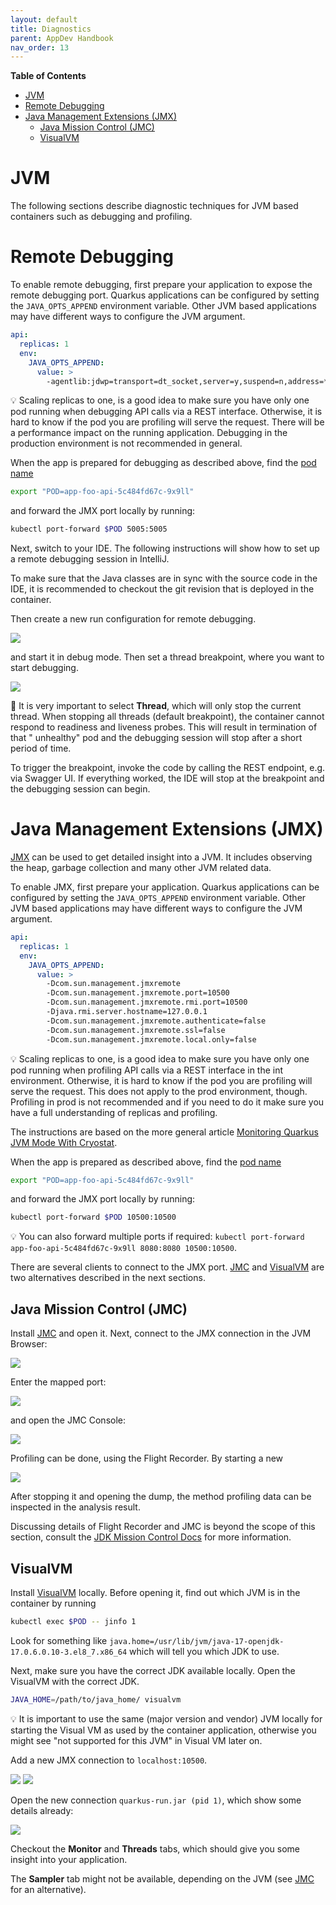 ```yaml
---
layout: default
title: Diagnostics
parent: AppDev Handbook
nav_order: 13
---
```


**Table of Contents**

<!-- START doctoc generated TOC please keep comment here to allow auto update -->
<!-- DON'T EDIT THIS SECTION, INSTEAD RE-RUN doctoc TO UPDATE -->

- [JVM](#jvm)
- [Remote Debugging](#remote-debugging)
- [Java Management Extensions (JMX)](#java-management-extensions-jmx)
  - [Java Mission Control (JMC)](#java-mission-control-jmc)
  - [VisualVM](#visualvm)

<!-- END doctoc generated TOC please keep comment here to allow auto update -->

# JVM

The following sections describe diagnostic techniques for JVM based containers such as debugging and profiling.

# Remote Debugging

To enable remote debugging, first prepare your application to expose the remote debugging port. Quarkus applications can
be configured by setting the `JAVA_OPTS_APPEND` environment variable. Other JVM based applications may have different
ways to configure the JVM argument.

```yaml
api:
  replicas: 1
  env:
    JAVA_OPTS_APPEND:
      value: >
        -agentlib:jdwp=transport=dt_socket,server=y,suspend=n,address=*:5005
```

💡 Scaling replicas to one, is a good idea to make sure you have only one pod running when debugging API calls via a REST
interface. Otherwise, it is hard to know if the pod you are profiling will serve the request. There will be a
performance impact on the running application. Debugging in the production environment is not recommended in general.

When the app is prepared for debugging as described above, find the [pod name](#inspect-containers-and-pods)

```bash
export "POD=app-foo-api-5c484fd67c-9x9ll"
```

and forward the JMX port locally by running:

```bash
kubectl port-forward $POD 5005:5005
```

Next, switch to your IDE. The following instructions will show how to set up a remote debugging session in IntelliJ.

To make sure that the Java classes are in sync with the source code in the IDE, it is recommended to checkout the
git revision that is deployed in the container.

Then create a new run configuration for remote debugging.

![](../assets/run-config.png)

and start it in debug mode.
Then set a thread breakpoint, where you want to start debugging.

![](../assets/breakpoint.png)

🚨 It is very important to select **Thread**, which will only stop the current thread. When stopping all threads (default
breakpoint), the container cannot respond to readiness and liveness probes. This will result in termination of that "
unhealthy" pod and the debugging session will stop after a short period of time.

To trigger the breakpoint, invoke the code by calling the REST endpoint, e.g. via Swagger UI.
If everything worked, the IDE will stop at the breakpoint and the debugging session can begin.

# Java Management Extensions (JMX)

[JMX](https://en.wikipedia.org/wiki/Java_Management_Extensions) can be used to get detailed insight into a JVM.
It includes observing the heap, garbage collection and many other JVM related data.

To enable JMX, first prepare your application. Quarkus applications can
be configured by setting the `JAVA_OPTS_APPEND` environment variable. Other JVM based applications may have different
ways to configure the JVM argument.

```yaml
api:
  replicas: 1
  env:
    JAVA_OPTS_APPEND:
      value: >
        -Dcom.sun.management.jmxremote
        -Dcom.sun.management.jmxremote.port=10500
        -Dcom.sun.management.jmxremote.rmi.port=10500
        -Djava.rmi.server.hostname=127.0.0.1
        -Dcom.sun.management.jmxremote.authenticate=false
        -Dcom.sun.management.jmxremote.ssl=false
        -Dcom.sun.management.jmxremote.local.only=false
```

💡 Scaling replicas to one, is a good idea to make sure you have only one pod running when profiling API calls via a REST
interface in the int environment. Otherwise, it is hard to know if the pod you are profiling will serve the request.
This does not apply to the prod environment, though. Profiling in prod is not recommended and if you need to do it make
sure you have a full understanding of replicas and profiling.

The instructions are based on the more general
article [Monitoring Quarkus JVM Mode With Cryostat](https://quarkus.io/blog/monitoring-quarkus-jvm-mode-with-cryostat/).

When the app is prepared as described above, find the [pod name](#inspect-containers-and-pods)

```bash
export "POD=app-foo-api-5c484fd67c-9x9ll"
```

and forward the JMX port locally by running:

```bash
kubectl port-forward $POD 10500:10500
```

💡 You can also forward multiple ports if
required: `kubectl port-forward app-foo-api-5c484fd67c-9x9ll 8080:8080 10500:10500`.

There are several clients to connect to the JMX port. [JMC](https://jdk.java.net/jmc/8/)
and [VisualVM](https://visualvm.github.io) are two alternatives described in the next sections.

## Java Mission Control (JMC)

Install [JMC](https://jdk.java.net/jmc/8/) and open it. Next, connect to the JMX connection in the JVM Browser:

![](../assets/jmc-new-jvm-connection.png)

Enter the mapped port:

![](../assets/jmc-new-jvm-connection-details.png)

and open the JMC Console:

![](../assets/jmc-start-jmx-console.png)

Profiling can be done, using the Flight Recorder. By starting a new

![](../assets/jmc-start-flight-recording.png)

After stopping it and opening the dump, the method profiling data can be inspected in the analysis result.

Discussing details of Flight Recorder and JMC is beyond the scope of this section, consult
the [JDK Mission Control Docs](https://docs.oracle.com/en/java/java-components/jdk-mission-control/) for more
information.

## VisualVM

Install [VisualVM](https://visualvm.github.io) locally. Before opening it, find out which JVM is in the container by
running

```bash
kubectl exec $POD -- jinfo 1
```

Look for something like `java.home=/usr/lib/jvm/java-17-openjdk-17.0.6.0.10-3.el8_7.x86_64` which will tell you which
JDK to use.

Next, make sure you have the correct JDK available locally.
Open the VisualVM with the correct JDK.

```bash
JAVA_HOME=/path/to/java_home/ visualvm
```

💡 It is important to use the same (major version and vendor) JVM locally for starting the Visual VM as used by the
container application, otherwise you might see "not supported for this JVM" in Visual VM later on.

Add a new JMX connection to `localhost:10500`.

![](../assets/add-jmx-connection.png)
![](../assets/add-jmx-connection-details.png)

Open the new connection `quarkus-run.jar (pid 1)`, which show some details already:

![](../assets/visualvm-overview.png)

Checkout the **Monitor** and **Threads** tabs, which should give you some insight into your application.

The **Sampler** tab might not be available, depending on the JVM (see [JMC](#java-mission-control-jmc) for an
alternative).
